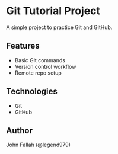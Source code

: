 # Git Tutorial Project

A simple project to practice Git and GitHub.

## Features
- Basic Git commands
- Version control workflow
- Remote repo setup

## Technologies
- Git
- GitHub

## Author
John Fallah (@legend979)
